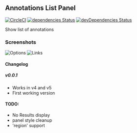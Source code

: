 ## Annotations List Panel

[![CircleCI](https://circleci.com/gh/ryantxu/annotations-panel/tree/master.svg?style=svg)](https://circleci.com/gh/ryantxu/annotations-panel/tree/master)
[![dependencies Status](https://david-dm.org/ryantxu/annotations-panel/status.svg)](https://david-dm.org/ryantxu/annotations-panel)
[![devDependencies Status](https://david-dm.org/ryantxu/annotations-panel/dev-status.svg)](https://david-dm.org/ryantxu/annotations-panel?type=dev)

Show list of annotations

### Screenshots

![Options](https://raw.githubusercontent.com/ryantxu/annotations-panel/master/src/img/screenshot-options.png)
![Links ](https://raw.githubusercontent.com/ryantxu/annotations-panel/master/src/img/screenshot-link.png)

#### Changelog

##### v0.0.1

* Works in v4 and v5
* First working version

#### TODO:

* No Results display
* panel style cleanup
* 'region' support
